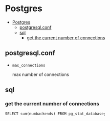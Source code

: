 # Postgres

- [Postgres](#postgres)
  - [postgresql.conf](#postgresqlconf)
  - [sql](#sql)
    - [get the current number of connections](#get-the-current-number-of-connections)

## postgresql.conf

- `max_connections`

  max number of connections

## sql

### get the current number of connections

    SELECT sum(numbackends) FROM pg_stat_database;
